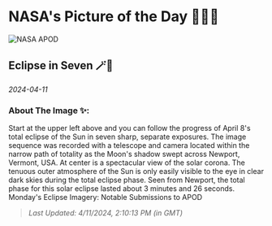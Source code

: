 
# NASA's Picture of the Day 🧑‍🚀💫

  ![NASA APOD](https://apod.nasa.gov/apod/image/2404/2024_Eclipse_05XTan.jpg)
  
  ## Eclipse in Seven 🪄🌌
  
  _2024-04-11_
  
  ### About The Image ✨: 
  
  Start at the upper left above and you can follow the progress of April 8's total eclipse of the Sun in seven sharp, separate exposures. The image sequence was recorded with a telescope and camera located within the narrow path of totality as the Moon's shadow swept across Newport, Vermont, USA. At center is a spectacular view of the solar corona. The tenuous outer atmosphere of the Sun is only easily visible to the eye in clear dark skies during the total eclipse phase. Seen from Newport, the total phase for this solar eclipse lasted about 3 minutes and 26 seconds.   Monday's Eclipse Imagery: Notable Submissions to APOD
  
  
  
  > _Last Updated: 4/11/2024, 2:10:13 PM (in GMT)_
  